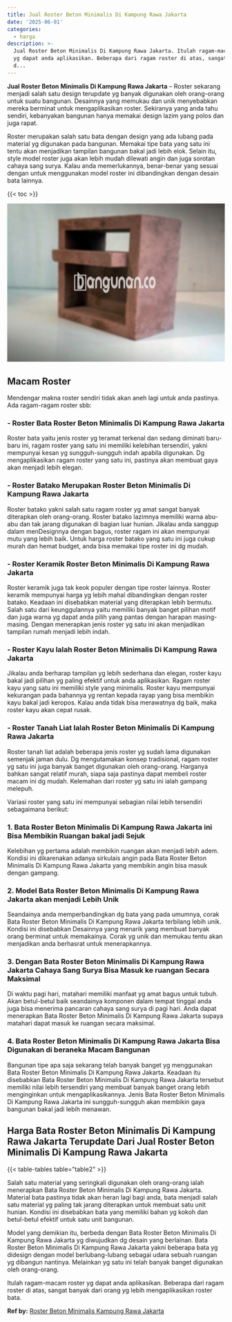 ```yaml
---
title: Jual Roster Beton Minimalis Di Kampung Rawa Jakarta
date: '2025-06-01'
categories:
  - harga
description: >-
  Jual Roster Beton Minimalis Di Kampung Rawa Jakarta. Itulah ragam-macam roster
  yg dapat anda aplikasikan. Beberapa dari ragam roster di atas, sangat banyak
  d...
---
```


**Jual Roster Beton Minimalis Di Kampung Rawa Jakarta** – Roster sekarang menjadi salah satu design terupdate yg banyak digunakan oleh orang-orang untuk suatu bangunan. Desainnya yang memukau dan unik menyebabkan mereka berminat untuk mengaplikasikan roster. Sekiranya yang anda tahu sendiri, kebanyakan bangunan hanya memakai design lazim yang polos dan juga rapat.

Roster merupakan salah satu bata dengan design yang ada lubang pada material yg digunakan pada bangunan. Memakai tipe bata yang satu ini tentu akan menjadikan tampilan bangunan bakal jadi lebih elok. Selain itu, style model roster juga akan lebih mudah dilewati angin dan juga sorotan cahaya sang surya. Kalau anda memerlukannya, benar-benar yang sesuai dengan untuk menggunakan model roster ini dibandingkan dengan desain bata lainnya.

{{< toc >}}

![Jual Roster Beton Minimalis Di Kampung Rawa Jakarta](/images/bata-roster-minimalis-30.png)

## Macam Roster

Mendengar makna roster sendiri tidak akan aneh lagi untuk anda pastinya. Ada ragam-ragam roster sbb:

### \- Roster Bata Roster Beton Minimalis Di Kampung Rawa Jakarta

Roster bata yaitu jenis roster yg teramat terkenal dan sedang diminati baru-baru ini, ragam roster yang satu ini memiliki kelebihan tersendiri, yakni mempunyai kesan yg sungguh-sungguh indah apabila digunakan. Dg mengaplikasikan ragam roster yang satu ini, pastinya akan membuat gaya akan menjadi lebih elegan.

### \- Roster Batako Merupakan Roster Beton Minimalis Di Kampung Rawa Jakarta

Roster batako yakni salah satu ragam roster yg amat sangat banyak diterapkan oleh orang-orang. Roster batako lazimnya memiliki warna abu-abu dan tak jarang digunakan di bagian luar hunian. Jikalau anda sanggup dalam menDesignnya dengan bagus, roster ragam ini akan mempunyai mutu yang lebih baik. Untuk harga roster batako yang satu ini juga cukup murah dan hemat budget, anda bisa memakai tipe roster ini dg mudah.

### \- Roster Keramik Roster Beton Minimalis Di Kampung Rawa Jakarta

Roster keramik juga tak keok populer dengan tipe roster lainnya. Roster keramik mempunyai harga yg lebih mahal dibandingkan dengan roster batako. Keadaan ini disebabkan material yang diterapkan lebih bermutu. Salah satu dari keunggulannya yaitu memiliki banyak banget pilihan motif dan juga warna yg dapat anda pilih yang pantas dengan harapan masing-masing. Dengan menerapkan jenis roster yg satu ini akan menjadikan tampilan rumah menjadi lebih indah.

### \- Roster Kayu Ialah Roster Beton Minimalis Di Kampung Rawa Jakarta

Jikalau anda berharap tampilan yg lebih sederhana dan elegan, roster kayu bakal jadi pilihan yg paling efektif untuk anda aplikasikan. Ragam roster kayu yang satu ini memiliki style yang minimalis. Roster kayu mempunyai kekurangan pada bahannya yg rentan kepada rayap yang bisa membikin kayu bakal jadi keropos. Kalau anda tidak bisa merawatnya dg baik, maka roster kayu akan cepat rusak.

### \- Roster Tanah Liat Ialah Roster Beton Minimalis Di Kampung Rawa Jakarta

Roster tanah liat adalah beberapa jenis roster yg sudah lama digunakan semenjak jaman dulu. Dg mengutamakan konsep tradisional, ragam roster yg satu ini juga banyak banget digunakan oleh orang-orang. Harganya bahkan sangat relatif murah, siapa saja pastinya dapat membeli roster macam ini dg mudah. Kelemahan dari roster yg satu ini ialah gampang melepuh.

Variasi roster yang satu ini mempunyai sebagian nilai lebih tersendiri sebagaimana berikut:

### 1\. Bata Roster Beton Minimalis Di Kampung Rawa Jakarta ini Bisa Membikin Ruangan bakal jadi Sejuk

Kelebihan yg pertama adalah membikin ruangan akan menjadi lebih adem. Kondisi ini dikarenakan adanya sirkulais angin pada Bata Roster Beton Minimalis Di Kampung Rawa Jakarta yang membikin angin bisa masuk dengan gampang.

### 2\. Model Bata Roster Beton Minimalis Di Kampung Rawa Jakarta akan menjadi Lebih Unik

Seandainya anda memperbandingkan dg bata yang pada umumnya, corak Bata Roster Beton Minimalis Di Kampung Rawa Jakarta terbilang lebih unik. Kondisi ini disebabkan Desainnya yang menarik yang membuat banyak orang berminat untuk memakainya. Corak yg unik dan memukau tentu akan menjadikan anda berhasrat untuk menerapkannya.

### 3\. Dengan Bata Roster Beton Minimalis Di Kampung Rawa Jakarta Cahaya Sang Surya Bisa Masuk ke ruangan Secara Maksimal

Di waktu pagi hari, matahari memiliki manfaat yg amat bagus untuk tubuh. Akan betul-betul baik seandainya komponen dalam tempat tinggal anda juga bisa menerima pancaran cahaya sang surya di pagi hari. Anda dapat menerapkan Bata Roster Beton Minimalis Di Kampung Rawa Jakarta supaya matahari dapat masuk ke ruangan secara maksimal.

### 4\. Bata Roster Beton Minimalis Di Kampung Rawa Jakarta Bisa Digunakan di beraneka Macam Bangunan

Bangunan tipe apa saja sekarang telah banyak banget yg menggunakan Bata Roster Beton Minimalis Di Kampung Rawa Jakarta. Keadaan itu disebabkan Bata Roster Beton Minimalis Di Kampung Rawa Jakarta tersebut memiliki nilai lebih tersendiri yang membuat banyak banget orang lebih menginginkan untuk mengaplikasikannya. Jenis Bata Roster Beton Minimalis Di Kampung Rawa Jakarta ini sungguh-sungguh akan membikin gaya bangunan bakal jadi lebih menawan.

## Harga Bata Roster Beton Minimalis Di Kampung Rawa Jakarta Terupdate Dari Jual Roster Beton Minimalis Di Kampung Rawa Jakarta

{{< table-tables table="table2" >}}

Salah satu material yang seringkali digunakan oleh orang-orang ialah menerapkan Bata Roster Beton Minimalis Di Kampung Rawa Jakarta. Material bata pastinya tidak akan heran lagi bagi anda, bata menjadi salah satu material yg paling tak jarang diterapkan untuk membuat satu unit hunian. Kondisi ini disebabkan bata yang memiliki bahan yg kokoh dan betul-betul efektif untuk satu unit bangunan.

Model yang demikian itu, berbeda dengan Bata Roster Beton Minimalis Di Kampung Rawa Jakarta yg diwujudkan dg desain yang berlainan. Bata Roster Beton Minimalis Di Kampung Rawa Jakarta yakni beberapa bata yg didesign dengan model berlubang-lubang sebagai udara sebuah ruangan yg dibangun nantinya. Melainkan yg satu ini telah banyak banget digunakan oleh orang-orang.

Itulah ragam-macam roster yg dapat anda aplikasikan. Beberapa dari ragam roster di atas, sangat banyak dari orang yg lebih mengaplikasikan roster bata.

**Ref by:** [Roster Beton Minimalis Kampung Rawa Jakarta](https://id.wikipedia.org/wiki/Roster)
